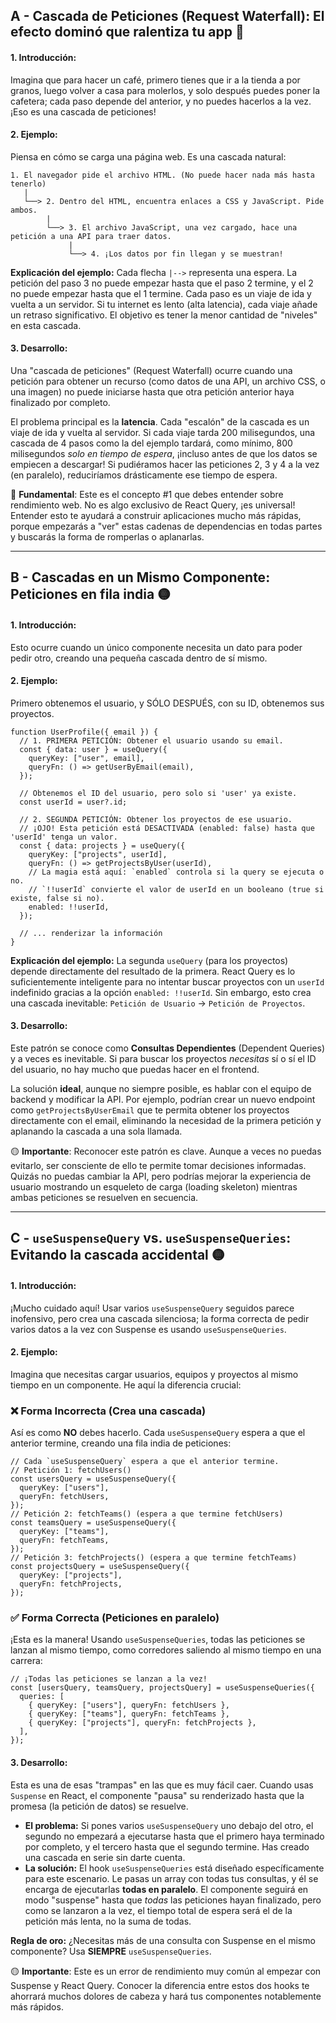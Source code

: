 ## A - Cascada de Peticiones (Request Waterfall): El efecto dominó que ralentiza tu app 🔴

#### 1. **Introducción:**

Imagina que para hacer un café, primero tienes que ir a la tienda a por granos, luego volver a casa para molerlos, y solo después puedes poner la cafetera; cada paso depende del anterior, y no puedes hacerlos a la vez. ¡Eso es una cascada de peticiones!

#### 2. **Ejemplo:**

Piensa en cómo se carga una página web. Es una cascada natural:

```
1. El navegador pide el archivo HTML. (No puede hacer nada más hasta tenerlo)
   |
   └──> 2. Dentro del HTML, encuentra enlaces a CSS y JavaScript. Pide ambos.
        |
        └──> 3. El archivo JavaScript, una vez cargado, hace una petición a una API para traer datos.
             |
             └──> 4. ¡Los datos por fin llegan y se muestran!
```

**Explicación del ejemplo:**
Cada flecha `|-->` representa una espera. La petición del paso 3 no puede empezar hasta que el paso 2 termine, y el 2 no puede empezar hasta que el 1 termine. Cada paso es un viaje de ida y vuelta a un servidor. Si tu internet es lento (alta latencia), cada viaje añade un retraso significativo. El objetivo es tener la menor cantidad de "niveles" en esta cascada.

#### 3. **Desarrollo**:

Una "cascada de peticiones" (Request Waterfall) ocurre cuando una petición para obtener un recurso (como datos de una API, un archivo CSS, o una imagen) no puede iniciarse hasta que otra petición anterior haya finalizado por completo.

El problema principal es la **latencia**. Cada "escalón" de la cascada es un viaje de ida y vuelta al servidor. Si cada viaje tarda 200 milisegundos, una cascada de 4 pasos como la del ejemplo tardará, como mínimo, 800 milisegundos _solo en tiempo de espera_, ¡incluso antes de que los datos se empiecen a descargar! Si pudiéramos hacer las peticiones 2, 3 y 4 a la vez (en paralelo), reduciríamos drásticamente ese tiempo de espera.

🔴 **Fundamental**: Este es el concepto #1 que debes entender sobre rendimiento web. No es algo exclusivo de React Query, ¡es universal! Entender esto te ayudará a construir aplicaciones mucho más rápidas, porque empezarás a "ver" estas cadenas de dependencias en todas partes y buscarás la forma de romperlas o aplanarlas.

---

## B - Cascadas en un Mismo Componente: Peticiones en fila india 🟡

#### 1. **Introducción:**

Esto ocurre cuando un único componente necesita un dato para poder pedir otro, creando una pequeña cascada dentro de sí mismo.

#### 2. **Ejemplo:**

Primero obtenemos el usuario, y SÓLO DESPUÉS, con su ID, obtenemos sus proyectos.

```tsx
function UserProfile({ email }) {
  // 1. PRIMERA PETICIÓN: Obtener el usuario usando su email.
  const { data: user } = useQuery({
    queryKey: ["user", email],
    queryFn: () => getUserByEmail(email),
  });

  // Obtenemos el ID del usuario, pero solo si 'user' ya existe.
  const userId = user?.id;

  // 2. SEGUNDA PETICIÓN: Obtener los proyectos de ese usuario.
  // ¡OJO! Esta petición está DESACTIVADA (enabled: false) hasta que 'userId' tenga un valor.
  const { data: projects } = useQuery({
    queryKey: ["projects", userId],
    queryFn: () => getProjectsByUser(userId),
    // La magia está aquí: `enabled` controla si la query se ejecuta o no.
    // `!!userId` convierte el valor de userId en un booleano (true si existe, false si no).
    enabled: !!userId,
  });

  // ... renderizar la información
}
```

**Explicación del ejemplo:**
La segunda `useQuery` (para los proyectos) depende directamente del resultado de la primera. React Query es lo suficientemente inteligente para no intentar buscar proyectos con un `userId` indefinido gracias a la opción `enabled: !!userId`. Sin embargo, esto crea una cascada inevitable: `Petición de Usuario` -> `Petición de Proyectos`.

#### 3. **Desarrollo**:

Este patrón se conoce como **Consultas Dependientes** (Dependent Queries) y a veces es inevitable. Si para buscar los proyectos _necesitas_ sí o sí el ID del usuario, no hay mucho que puedas hacer en el frontend.

La solución **ideal**, aunque no siempre posible, es hablar con el equipo de backend y modificar la API. Por ejemplo, podrían crear un nuevo endpoint como `getProjectsByUserEmail` que te permita obtener los proyectos directamente con el email, eliminando la necesidad de la primera petición y aplanando la cascada a una sola llamada.

🟡 **Importante**: Reconocer este patrón es clave. Aunque a veces no puedas evitarlo, ser consciente de ello te permite tomar decisiones informadas. Quizás no puedas cambiar la API, pero podrías mejorar la experiencia de usuario mostrando un esqueleto de carga (loading skeleton) mientras ambas peticiones se resuelven en secuencia.

---

## C - `useSuspenseQuery` vs. `useSuspenseQueries`: Evitando la cascada accidental 🟡

#### 1. **Introducción:**

¡Mucho cuidado aquí! Usar varios `useSuspenseQuery` seguidos parece inofensivo, pero crea una cascada silenciosa; la forma correcta de pedir varios datos a la vez con Suspense es usando `useSuspenseQueries`.

#### 2. **Ejemplo:**

Imagina que necesitas cargar usuarios, equipos y proyectos al mismo tiempo en un componente. He aquí la diferencia crucial:

### ❌ **Forma Incorrecta (Crea una cascada)**

Así es como **NO** debes hacerlo. Cada `useSuspenseQuery` espera a que el anterior termine, creando una fila india de peticiones:

```tsx
// Cada `useSuspenseQuery` espera a que el anterior termine.
// Petición 1: fetchUsers()
const usersQuery = useSuspenseQuery({
  queryKey: ["users"],
  queryFn: fetchUsers,
});
// Petición 2: fetchTeams() (espera a que termine fetchUsers)
const teamsQuery = useSuspenseQuery({
  queryKey: ["teams"],
  queryFn: fetchTeams,
});
// Petición 3: fetchProjects() (espera a que termine fetchTeams)
const projectsQuery = useSuspenseQuery({
  queryKey: ["projects"],
  queryFn: fetchProjects,
});
```

### ✅ **Forma Correcta (Peticiones en paralelo)**

¡Esta es la manera! Usando `useSuspenseQueries`, todas las peticiones se lanzan al mismo tiempo, como corredores saliendo al mismo tiempo en una carrera:

```tsx
// ¡Todas las peticiones se lanzan a la vez!
const [usersQuery, teamsQuery, projectsQuery] = useSuspenseQueries({
  queries: [
    { queryKey: ["users"], queryFn: fetchUsers },
    { queryKey: ["teams"], queryFn: fetchTeams },
    { queryKey: ["projects"], queryFn: fetchProjects },
  ],
});
```

#### 3. **Desarrollo**:

Esta es una de esas "trampas" en las que es muy fácil caer. Cuando usas `Suspense` en React, el componente "pausa" su renderizado hasta que la promesa (la petición de datos) se resuelve.

- **El problema:** Si pones varios `useSuspenseQuery` uno debajo del otro, el segundo no empezará a ejecutarse hasta que el primero haya terminado por completo, y el tercero hasta que el segundo termine. Has creado una cascada en serie sin darte cuenta.
- **La solución:** El hook `useSuspenseQueries` está diseñado específicamente para este escenario. Le pasas un array con todas tus consultas, y él se encarga de ejecutarlas **todas en paralelo**. El componente seguirá en modo "suspense" hasta que _todas_ las peticiones hayan finalizado, pero como se lanzaron a la vez, el tiempo total de espera será el de la petición más lenta, no la suma de todas.

**Regla de oro:** ¿Necesitas más de una consulta con Suspense en el mismo componente? Usa **SIEMPRE** `useSuspenseQueries`.

🟡 **Importante**: Este es un error de rendimiento muy común al empezar con Suspense y React Query. Conocer la diferencia entre estos dos hooks te ahorrará muchos dolores de cabeza y hará tus componentes notablemente más rápidos.
